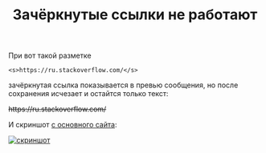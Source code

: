 ﻿---
title: "Зачёркнутые ссылки не работают"
se.owner.user_id: 178988
se.owner.display_name: "Qwertiy"
se.owner.link: "https://ru.meta.stackoverflow.com/users/178988/qwertiy"
se.link: "https://ru.meta.stackoverflow.com/questions/10539/%d0%97%d0%b0%d1%87%d1%91%d1%80%d0%ba%d0%bd%d1%83%d1%82%d1%8b%d0%b5-%d1%81%d1%81%d1%8b%d0%bb%d0%ba%d0%b8-%d0%bd%d0%b5-%d1%80%d0%b0%d0%b1%d0%be%d1%82%d0%b0%d1%8e%d1%82"
se.question_id: 10539
se.post_type: question
---
<p>При вот такой разметке</p>
<pre><code>&lt;s&gt;https://ru.stackoverflow.com/&lt;/s&gt;
</code></pre>
<p>зачёркнутая ссылка показывается в превью сообщения, но после сохранения исчезает и остайтся только текст:</p>
<p><s>https://ru.stackoverflow.com/</s></p>
<p>И скриншот <a href="//ru.stackoverflow.com/a/1143270/178988">с основного сайта</a>:</p>
<p><a href="https://i.stack.imgur.com/kj621.png" rel="nofollow noreferrer"><img src="https://i.stack.imgur.com/kj621.png" alt="скриншот" /></a></p>
